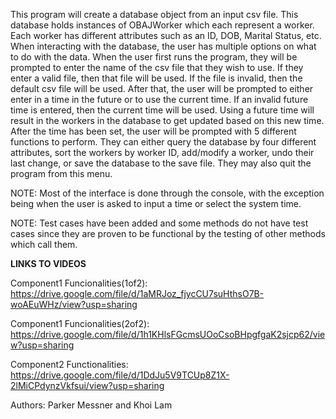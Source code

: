 This program will create a database object from an input csv file.
This database holds instances of OBAJWorker which each represent a worker.
Each worker has different attributes such as an ID, DOB, Marital Status, etc.
When  interacting with the database, the user has multiple options on what to do with 
the data. 
When the user first runs the program, they will be prompted to enter the name of the
csv file that they wish to use. If they enter a valid file, then that file will be used.
If the file is invalid, then the default csv file will be used. After that, the user will
be prompted to either enter in a time in the future or to use the current time. If an
invalid future time is entered, then the current time will be used. Using a future time
will result in the workers in the database to get updated based on this new time.
After the time has been set, the user will be prompted with 5 different functions to 
perform. They can either query the database by four different attributes, sort the
workers by worker ID, add/modify a worker, undo their last change, or save the database
to the save file. They may also quit the program from this menu. 

NOTE: Most of the interface is done through the console, with the exception being when
the user is asked to input a time or select the system time.

NOTE: Test cases have been added and some methods do not have test cases since they are
proven to be functional by the testing of other methods which call them.

**LINKS TO VIDEOS**

Component1 Funcionalities(1of2): https://drive.google.com/file/d/1aMRJoz_fjycCU7suHthsO7B-woAEuWHz/view?usp=sharing

Component1 Funcionalities(2of2): https://drive.google.com/file/d/1h1KHlsFGcmsUOoCsoBHpgfgaK2sjcp62/view?usp=sharing

Component2 Functionalities: https://drive.google.com/file/d/1DdJu5V9TCUp8Z1X-2lMiCPdynzVkfsui/view?usp=sharing

Authors: Parker Messner and Khoi Lam